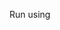 Run using

```python3 -m grpc_tools.protoc -I./ --python_out=./ --grpc_python_out=./ location.proto

```